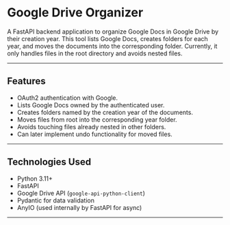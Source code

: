 # Google Drive Organizer

A FastAPI backend application to organize Google Docs in Google Drive by their creation year. This tool lists Google Docs, creates folders for each year, and moves the documents into the corresponding folder. Currently, it only handles files in the root directory and avoids nested files.

---

## Features

- OAuth2 authentication with Google.
- Lists Google Docs owned by the authenticated user.
- Creates folders named by the creation year of the documents.
- Moves files from root into the corresponding year folder.
- Avoids touching files already nested in other folders.
- Can later implement undo functionality for moved files.

---

## Technologies Used

- Python 3.11+
- FastAPI
- Google Drive API (`google-api-python-client`)
- Pydantic for data validation
- AnyIO (used internally by FastAPI for async)

---
